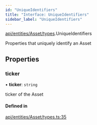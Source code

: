 ```yaml
---
id: "UniqueIdentifiers"
title: "Interface: UniqueIdentifiers"
sidebar_label: "UniqueIdentifiers"
---
```


[api/entities/Asset/types](../../../../../../modules/API/Entities/Asset/Types/Types.md).UniqueIdentifiers

Properties that uniquely identify an Asset

## Properties

### ticker

• **ticker**: `string`

ticker of the Asset

#### Defined in

[api/entities/Asset/types.ts:35](https://github.com/PolymeshAssociation/polymesh-sdk/blob/adcc38781/src/api/entities/Asset/types.ts#L35)
